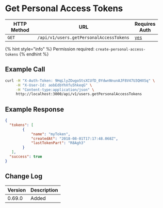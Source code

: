 # Get Personal Access Tokens

<table><thead><tr><th width="163">HTTP Method</th><th width="311">URL</th><th>Requires Auth</th></tr></thead><tbody><tr><td><code>GET</code></td><td><code>/api/v1/users.getPersonalAccessTokens</code></td><td><a href="../../authentication-endpoints/"><code>yes</code></a></td></tr></tbody></table>

{% hint style="info" %}
Permission required: `create-personal-access-tokens`
{% endhint %}

## Example Call

```bash
curl -H "X-Auth-Token: 9HqLlyZOugoStsXCUfD_0YdwnNnunAJF8V47U3QHXSq" \
     -H "X-User-Id: aobEdbYhXfu5hkeqG" \
     -H "Content-type:application/json" \
     http://localhost:3000/api/v1/users.getPersonalAccessTokens
```

## Example Response

```json
{
  "tokens": [
        {
            "name": "myToken",
            "createdAt": "2018-08-01T17:17:48.068Z",
            "lastTokenPart": "R8Agh3"
        }
   ],
  "success": true
}
```

## Change Log

| Version | Description |
| ------- | ----------- |
| 0.69.0  | Added       |

